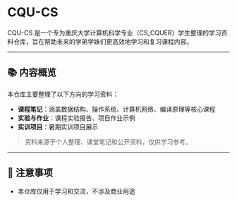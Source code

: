 # CQU-CS

CQU-CS 是一个专为重庆大学计算机科学专业（CS_CQUER）学生整理的学习资料仓库，旨在帮助未来的学弟学妹们更高效地学习和复习课程内容。

---

## 📚 内容概览

本仓库主要整理了以下方向的学习资料：

- **课程笔记**：涵盖数据结构、操作系统、计算机网络、编译原理等核心课程  
- **实验与作业**：课程实验报告、项目作业示例  
- **实训项目**：暑期实训项目展示

> 资料来源于个人整理、课堂笔记和公开资料，仅供学习参考。

---
## 🌟 注意事项

- 本仓库仅用于学习和交流，不涉及商业用途
